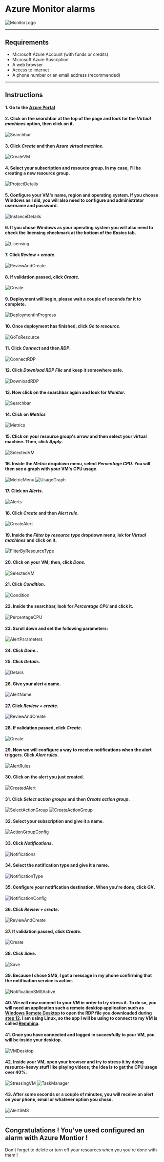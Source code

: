 # Azure Monitor alarms
![MonitorLogo](img/monitor-logo.png)


---------------------------------------------------------


## Requirements
- Microsoft Azure Account (with funds or credits)
- Microsoft Azure Suscription
- A web browser
- Access to internet
- A phone number or an email address (recommended)

---------------------------------------------------------

## Instructions
#### 1. Go to the [Azure Portal](portal.azure.com)
#### 2. Click on the searchbar at the top of the page and look for the *Virtual machines* option, then click on it.
![Searchbar](img/searchbar-vm.png)
#### 3. Click *Create* and then *Azure virtual machine*.
![CreateVM](img/create-vm.png)
#### 4. Select your subscription and resource group. In my case, I'll be creating a new resource group. 
![ProjectDetails](img/project-details.png)
#### 5. Configure your VM's name, region and operating system. If you choose Windows as I did, you will also need to configure and administrator username and password.
![InstanceDetails](img/instance-details.png)
#### 6. If you chose Windows as your operating system you will also need to check the licensing checkmark at the bottom of the *Basics* tab.
![Licensing](img/licensing.png)
#### 7. Click *Review + create*.
![ReviewAndCreate](img/review-and-create.png)
#### 8. If validation passed, click *Create*.
![Create](img/create.png)
#### 9. Deployment will begin, please wait a couple of seconds for it to complete.
![DeploymentInProgress](img/deployment-in-progress.png)
#### 10. Once deployment has finished, click *Go to resource*.
![GoToResource](img/go-to-resource.png)
#### 11. Click *Connect* and then *RDP*.
![ConnectRDP](img/connect-rdp.png)
#### 12. Click *Download RDP File* and keep it somewhere safe.
![DownloadRDP](img/download-rdp.png)
#### 13. Now click on the searchbar again and look for *Monitor*.
![Searchbar](img/searchbar-monitor.png)
#### 14. Click on *Metrics*
![Metrics](img/metrics.png)
#### 15. Click on your resource group's arrow and then select your virtual machine. Then, click *Apply*.
![SelectedVM](img/selected-vm.png)
#### 16. Inside the *Metric* dropdown menu, select *Percentage CPU*. You will then see a graph with your VM's CPU usage.
![MetricMenu](img/metric.png)
![UsageGraph](img/graph.png)
#### 17. Click on *Alerts*.
![Alerts](img/alerts.png)
#### 18. Click *Create* and then *Alert rule*.
![CreateAlert](img/create-alert.png)
#### 19. Inside the *Filter by resource type* dropdown menu, lok for *Virtual machines* and click on it.
![FilterByResourceType](img/filter.png)
#### 20. Click on your VM, then, click *Done*.
![SelectedVM](img/vm-check.png)
#### 21. Click *Condition*.
![Condition](img/condition.png)
#### 22. Inside the searchbar, look for *Percentage CPU* and click it.
![PercentageCPU](img/percentage-cpu.png)
#### 23. Scroll down and set the following parameters:
![AlertParameters](img/parameters.png)
#### 24. Click *Done*..
#### 25. Click *Details*.
![Details](img/details.png)
#### 26. Give your alert a name.
![AlertName](img/alert-name.png)
#### 27. Click *Review + create*.
![ReviewAndCreate](img/review-and-create.png)
#### 28. If validation passed, click *Create*.
![Create](img/create.png)
#### 29. Now we will configure a way to receive notifications when the alert triggers. Click *Alert rules*.
![AlertRules](img/alert-rules.png)
#### 30. Click on the alert you just created.
![CreatedAlert](img/created-alert.png)
#### 31. Click *Select action groups* and then *Create action group*.
![SelectActionGroup](img/select-action-groups.png)
![CreateActionGroup](img/create-action-group.png)
#### 32. Select your subscription and give it a name.
![ActionGroupConfig](img/action-group-details.png)
#### 33. Click *Notifications*.
![Notifications](img/notifications.png)
#### 34. Select the notification type and give it a name.
![NotificationType](img/select-notification-type.png)
#### 35. Configure your notification destination. When you're done, click *OK*.
![NotificationConfig](img/configure-notification.png)
#### 36. Click *Review + create*.
![ReviewAndCreate](img/review-and-create.png)
#### 37. If validation passed, click *Create*.
![Create](img/create.png)
#### 38. Click *Save*.
![Save](img/save.png)
#### 39. Because I chose SMS, I got a message in my phone confirming that the notification service is active.
![NotificationSMSActive](img/notification-ready-sms.jpg)
#### 40. We will now connect to your VM in order to try stress it. To do so, you will need an application such a remote desktop application such as [Windows Remote Desktop](https://apps.microsoft.com/store/detail/9WZDNCRFJ3PS?hl=es-mx&gl=MX) to open the RDP file you downloaded during [step 12](#12-click-download-rdp-file-and-keep-it-somewhere-safe). I am using Linux, so the app I will be using to connect to my VM is called [Remmina](https://remmina.org/).
#### 41. Once you have connected and logged in succesfully to your VM, you will be inside your desktop.
![VMDesktop](img/vm-desktop.png)
#### 42. Inside your VM, open your browser and try to stress it by doing resource-heavy stuff like playing videos; the idea is to get the CPU usage over 40%.
![StressingVM](img/stressing-vm.png)
![TaskManager](img/task-manager.png)
#### 43. After some seconds or a couple of minutes, you will receive an alert on your phone, email or whatever option you chose.
![AlertSMS](img/alert-sms.jpg)




---------------------------------------------------------

## Congratulations ! You've used configured an alarm with Azure Montior !
Don't forget to delete or turn off your resources when you you're done with them !